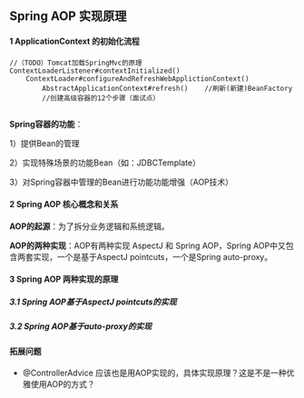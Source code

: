 ## Spring AOP 实现原理

#### 1 ApplicationContext 的初始化流程

```
//（TODO）Tomcat加载SpringMvc的原理
ContextLoaderListener#contextInitialized()
	ContextLoader#configureAndRefreshWebApplictionContext()
		AbstractApplicationContext#refresh()	//刷新(新建)BeanFactory
		//创建高级容器的12个步骤（面试点）
		
```

**Spring容器的功能**：

1）提供Bean的管理

2）实现特殊场景的功能Bean（如：JDBCTemplate）

3）对Spring容器中管理的Bean进行功能功能增强（AOP技术）



#### 2 Spring AOP 核心概念和关系

**AOP的起源**：为了拆分业务逻辑和系统逻辑。

**AOP的两种实现**：AOP有两种实现 AspectJ 和 Spring AOP，Spring AOP中又包含两套实现，一个是基于AspectJ pointcuts，一个是Spring auto-proxy。



#### 3 Spring AOP 两种实现的原理

##### 3.1 Spring AOP基于AspectJ pointcuts的实现

##### 3.2 Spring AOP基于auto-proxy的实现



#### 拓展问题

+ @ControllerAdvice 应该也是用AOP实现的，具体实现原理？这是不是一种优雅使用AOP的方式？

